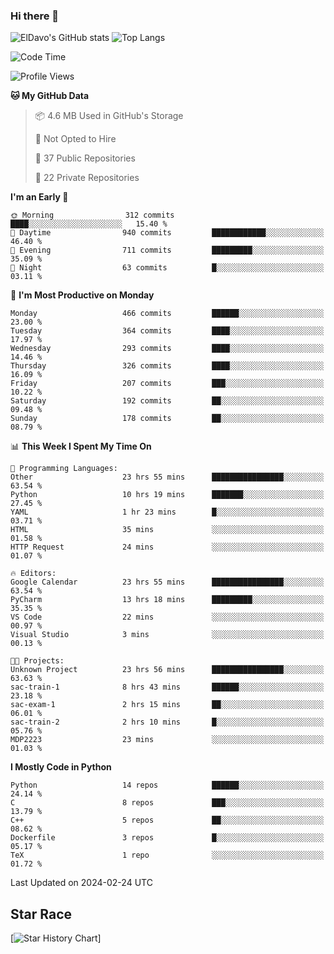 ### Hi there 👋
![ElDavo's GitHub stats](https://github-readme-stats.vercel.app/api?username=ElDavoo&show_icons=true&theme=chartreuse-dark)
![Top Langs](https://github-readme-stats.vercel.app/api/top-langs/?username=ElDavoo&theme=chartreuse-dark&layout=compact)

<!--START_SECTION:waka-->
![Code Time](http://img.shields.io/badge/Code%20Time-981%20hrs%2018%20mins-blue)

![Profile Views](http://img.shields.io/badge/Profile%20Views-0-blue)

**🐱 My GitHub Data** 

> 📦 4.6 MB Used in GitHub's Storage 
 > 
> 🚫 Not Opted to Hire
 > 
> 📜 37 Public Repositories 
 > 
> 🔑 22 Private Repositories 
 > 
**I'm an Early 🐤** 

```text
🌞 Morning                312 commits         ████░░░░░░░░░░░░░░░░░░░░░   15.40 % 
🌆 Daytime                940 commits         ████████████░░░░░░░░░░░░░   46.40 % 
🌃 Evening                711 commits         █████████░░░░░░░░░░░░░░░░   35.09 % 
🌙 Night                  63 commits          █░░░░░░░░░░░░░░░░░░░░░░░░   03.11 % 
```
📅 **I'm Most Productive on Monday** 

```text
Monday                   466 commits         ██████░░░░░░░░░░░░░░░░░░░   23.00 % 
Tuesday                  364 commits         ████░░░░░░░░░░░░░░░░░░░░░   17.97 % 
Wednesday                293 commits         ████░░░░░░░░░░░░░░░░░░░░░   14.46 % 
Thursday                 326 commits         ████░░░░░░░░░░░░░░░░░░░░░   16.09 % 
Friday                   207 commits         ███░░░░░░░░░░░░░░░░░░░░░░   10.22 % 
Saturday                 192 commits         ██░░░░░░░░░░░░░░░░░░░░░░░   09.48 % 
Sunday                   178 commits         ██░░░░░░░░░░░░░░░░░░░░░░░   08.79 % 
```


📊 **This Week I Spent My Time On** 

```text
💬 Programming Languages: 
Other                    23 hrs 55 mins      ████████████████░░░░░░░░░   63.54 % 
Python                   10 hrs 19 mins      ███████░░░░░░░░░░░░░░░░░░   27.45 % 
YAML                     1 hr 23 mins        █░░░░░░░░░░░░░░░░░░░░░░░░   03.71 % 
HTML                     35 mins             ░░░░░░░░░░░░░░░░░░░░░░░░░   01.58 % 
HTTP Request             24 mins             ░░░░░░░░░░░░░░░░░░░░░░░░░   01.07 % 

🔥 Editors: 
Google Calendar          23 hrs 55 mins      ████████████████░░░░░░░░░   63.54 % 
PyCharm                  13 hrs 18 mins      █████████░░░░░░░░░░░░░░░░   35.35 % 
VS Code                  22 mins             ░░░░░░░░░░░░░░░░░░░░░░░░░   00.97 % 
Visual Studio            3 mins              ░░░░░░░░░░░░░░░░░░░░░░░░░   00.13 % 

🐱‍💻 Projects: 
Unknown Project          23 hrs 56 mins      ████████████████░░░░░░░░░   63.63 % 
sac-train-1              8 hrs 43 mins       ██████░░░░░░░░░░░░░░░░░░░   23.18 % 
sac-exam-1               2 hrs 15 mins       ██░░░░░░░░░░░░░░░░░░░░░░░   06.01 % 
sac-train-2              2 hrs 10 mins       █░░░░░░░░░░░░░░░░░░░░░░░░   05.76 % 
MDP2223                  23 mins             ░░░░░░░░░░░░░░░░░░░░░░░░░   01.03 % 
```

**I Mostly Code in Python** 

```text
Python                   14 repos            ██████░░░░░░░░░░░░░░░░░░░   24.14 % 
C                        8 repos             ███░░░░░░░░░░░░░░░░░░░░░░   13.79 % 
C++                      5 repos             ██░░░░░░░░░░░░░░░░░░░░░░░   08.62 % 
Dockerfile               3 repos             █░░░░░░░░░░░░░░░░░░░░░░░░   05.17 % 
TeX                      1 repo              ░░░░░░░░░░░░░░░░░░░░░░░░░   01.72 % 
```




 Last Updated on 2024-02-24 UTC
<!--END_SECTION:waka-->

## Star Race

[![Star History Chart](https://api.star-history.com/svg?repos=ElDavoo/WhatsApp-Crypt14-Crypt15-Decrypter,ElDavoo/TuringOS,EliteAndroidApps/WhatsApp-Crypt12-Decrypter,KnugiHK/Whatsapp-Chat-Exporter&type=Date)]
